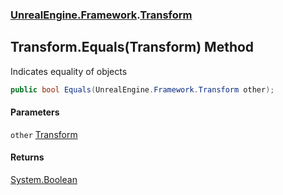 ### [UnrealEngine.Framework](UnrealEngine_Framework.md 'UnrealEngine.Framework').[Transform](Transform.md 'UnrealEngine.Framework.Transform')
## Transform.Equals(Transform) Method
Indicates equality of objects  
```csharp
public bool Equals(UnrealEngine.Framework.Transform other);
```
#### Parameters
<a name='UnrealEngine_Framework_Transform_Equals(UnrealEngine_Framework_Transform)_other'></a>
`other` [Transform](Transform.md 'UnrealEngine.Framework.Transform')  
  
#### Returns
[System.Boolean](https://docs.microsoft.com/en-us/dotnet/api/System.Boolean 'System.Boolean')  
